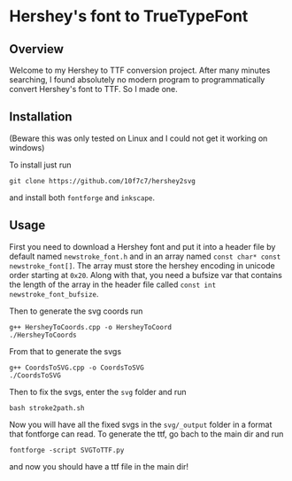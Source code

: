 # Hershey's font to TrueTypeFont

## Overview

Welcome to my Hershey to TTF conversion project. After many minutes searching, I found absolutely no modern program to programmatically convert Hershey's font to TTF. So I made one.

## Installation
(Beware this was only tested on Linux and I could not get it working on windows)

To install just run

    git clone https://github.com/10f7c7/hershey2svg

and install both `fontforge` and `inkscape`.

## Usage
First you need to download a Hershey font and put it into a header file by default named `newstroke_font.h` and in an array named `const char* const newstroke_font[]`. The array must store the hershey encoding in unicode order starting at `0x20`. Along with that, you need a bufsize var that contains the length of the array in the header file called `const int newstroke_font_bufsize`.

Then to generate the svg coords run

    g++ HersheyToCoords.cpp -o HersheyToCoord 
    ./HersheyToCoords

From that to generate the svgs 

    g++ CoordsToSVG.cpp -o CoordsToSVG
    ./CoordsToSVG

Then to fix the svgs, enter the `svg` folder and run

    bash stroke2path.sh

Now you will have all the fixed svgs in the `svg/_output` folder in a format that fontforge can read. To generate the ttf, go bach to the main dir and run

    fontforge -script SVGToTTF.py

and now you should have a ttf file in the main dir!